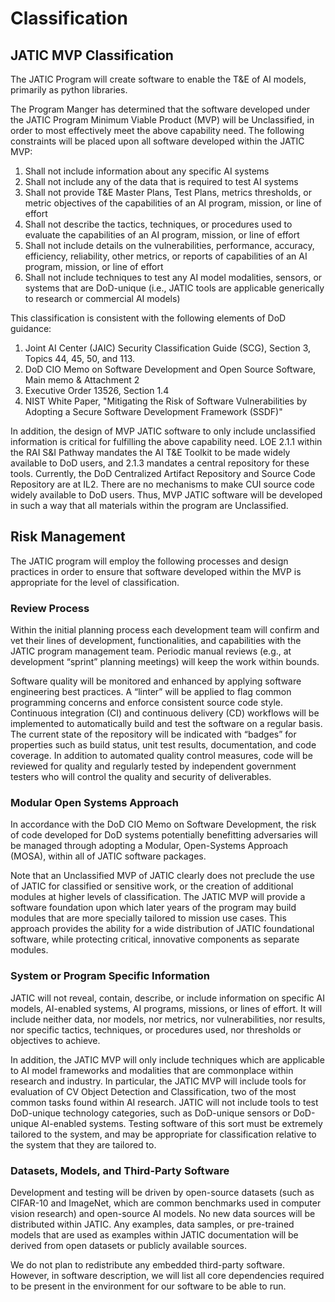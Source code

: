 # Classification

## JATIC MVP Classification

The JATIC Program will create software to enable the T&E of AI models, primarily as python libraries.

The Program Manger has determined that the software developed under the JATIC Program Minimum Viable Product (MVP) will be Unclassified, in order to most effectively meet the above capability need. The following constraints will be placed upon all software developed within the JATIC MVP:

1. Shall not include information about any specific AI systems
1. Shall not include any of the data that is required to test AI systems
1. Shall not provide T&E Master Plans, Test Plans, metrics thresholds, or metric objectives of the capabilities of an AI program, mission, or line of effort
1. Shall not describe the tactics, techniques, or procedures used to evaluate the capabilities of an AI program, mission, or line of effort
1. Shall not include details on the vulnerabilities, performance, accuracy, efficiency, reliability, other metrics, or reports of capabilities of an AI program, mission, or line of effort
1. Shall not include techniques to test any AI model modalities, sensors, or systems that are DoD-unique (i.e., JATIC tools are applicable generically to research or commercial AI models)

This classification is consistent with the following elements of DoD guidance:

1. Joint AI Center (JAIC) Security Classification Guide (SCG), Section 3, Topics 44, 45, 50, and 113.
1. DoD CIO Memo on Software Development and Open Source Software, Main memo & Attachment 2
1. Executive Order 13526, Section 1.4
1. NIST White Paper, "Mitigating the Risk of Software Vulnerabilities by Adopting a Secure Software Development Framework (SSDF)"

In addition, the design of MVP JATIC software to only include unclassified information is critical for fulfilling the above capability need. LOE 2.1.1 within the RAI S&I Pathway mandates the AI T&E Toolkit to be made widely available to DoD users, and 2.1.3 mandates a central repository for these tools. Currently, the DoD Centralized Artifact Repository and Source Code Repository are at IL2. There are no mechanisms to make CUI source code widely available to DoD users. Thus, MVP JATIC software will be developed in such a way that all materials within the program are Unclassified.

## Risk Management

The JATIC program will employ the following processes and design practices in order to ensure that software developed within the MVP is appropriate for the level of classification.

### Review Process

Within the initial planning process each development team will confirm and vet their lines of development, functionalities, and capabilities with the JATIC program management team. Periodic manual reviews (e.g., at development “sprint” planning meetings) will keep the work within bounds.

Software quality will be monitored and enhanced by applying software engineering best practices. A “linter” will be applied to flag common programming concerns and enforce consistent source code style. Continuous integration (CI) and continuous delivery (CD) workflows will be implemented to automatically build and test the software on a regular basis. The current state of the repository will be indicated with “badges” for properties such as build status, unit test results, documentation, and code coverage. In addition to automated quality control measures, code will be reviewed for quality and regularly tested by independent government testers who will control the quality and security of deliverables.

### Modular Open Systems Approach

In accordance with the DoD CIO Memo on Software Development, the risk of code developed for DoD systems potentially benefitting adversaries will be managed through adopting a Modular, Open-Systems Approach (MOSA), within all of JATIC software packages.

Note that an Unclassified MVP of JATIC clearly does not preclude the use of JATIC for classified or sensitive work, or the creation of additional modules at higher levels of classification. The JATIC MVP will provide a software foundation upon which later years of the program may build modules that are more specially tailored to mission use cases. This approach provides the ability for a wide distribution of JATIC foundational software, while protecting critical, innovative components as separate modules.

### System or Program Specific Information

JATIC will not reveal, contain, describe, or include information on specific AI models, AI-enabled systems, AI programs, missions, or lines of effort. It will include neither data, nor models, nor metrics, nor vulnerabilities, nor results, nor specific tactics, techniques, or procedures used, nor thresholds or objectives to achieve.

In addition, the JATIC MVP will only include techniques which are applicable to AI model frameworks and modalities that are commonplace within research and industry. In particular, the JATIC MVP will include tools for evaluation of CV Object Detection and Classification, two of the most common tasks found within AI research. JATIC will not include tools to test DoD-unique technology categories, such as DoD-unique sensors or DoD-unique AI-enabled systems. Testing software of this sort must be extremely tailored to the system, and may be appropriate for classification relative to the system that they are tailored to.

### Datasets, Models, and Third-Party Software

Development and testing will be driven by open-source datasets (such as CIFAR-10 and ImageNet, which are common benchmarks used in computer vision research) and open-source AI models. No new data sources will be distributed within JATIC. Any examples, data samples, or pre-trained models that are used as examples within JATIC documentation will be derived from open datasets or publicly available sources.

We do not plan to redistribute any embedded third-party software. However, in software description, we will list all core dependencies required to be present in the environment for our software to be able to run.
